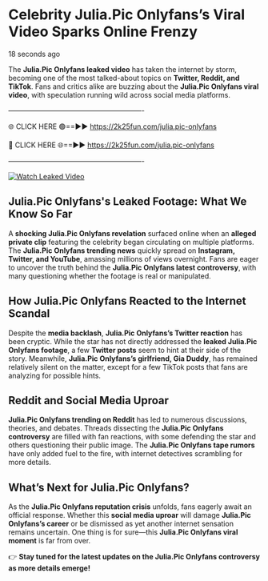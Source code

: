 # Celebrity Julia.Pic Onlyfans’s Viral Video Sparks Online Frenzy

18 seconds ago

The **Julia.Pic Onlyfans leaked video** has taken the internet by storm, becoming one of the most talked-about topics on **Twitter, Reddit, and TikTok**. Fans and critics alike are buzzing about the **Julia.Pic Onlyfans viral video**, with speculation running wild across social media platforms.

———————————————————-

🌐 CLICK HERE 🟢==►► https://2k25fun.com/julia.pic-onlyfans

🔴 CLICK HERE 🌐==►► https://2k25fun.com/julia.pic-onlyfans

———————————————————-

[![Watch Leaked Video](https://miro.medium.com/v2/resize:fit:828/format:webp/1*cilzJN44JGOrTw9NJCrNHA.gif "Watch Leaked Video")](https://2k25fun.com/julia.pic-onlyfans)

## **Julia.Pic Onlyfans's Leaked Footage: What We Know So Far**  
A **shocking Julia.Pic Onlyfans revelation** surfaced online when an **alleged private clip** featuring the celebrity began circulating on multiple platforms. The **Julia.Pic Onlyfans trending news** quickly spread on **Instagram, Twitter, and YouTube**, amassing millions of views overnight. Fans are eager to uncover the truth behind the **Julia.Pic Onlyfans latest controversy**, with many questioning whether the footage is real or manipulated.  

## **How Julia.Pic Onlyfans Reacted to the Internet Scandal**  
Despite the **media backlash**, **Julia.Pic Onlyfans’s Twitter reaction** has been cryptic. While the star has not directly addressed the **leaked Julia.Pic Onlyfans footage**, a few **Twitter posts** seem to hint at their side of the story. Meanwhile, **Julia.Pic Onlyfans’s girlfriend, Gia Duddy**, has remained relatively silent on the matter, except for a few TikTok posts that fans are analyzing for possible hints.  

## **Reddit and Social Media Uproar**  
**Julia.Pic Onlyfans trending on Reddit** has led to numerous discussions, theories, and debates. Threads dissecting the **Julia.Pic Onlyfans controversy** are filled with fan reactions, with some defending the star and others questioning their public image. The **Julia.Pic Onlyfans tape rumors** have only added fuel to the fire, with internet detectives scrambling for more details.  

## **What’s Next for Julia.Pic Onlyfans?**  
As the **Julia.Pic Onlyfans reputation crisis** unfolds, fans eagerly await an official response. Whether this **social media uproar** will damage **Julia.Pic Onlyfans’s career** or be dismissed as yet another internet sensation remains uncertain. One thing is for sure—this **Julia.Pic Onlyfans viral moment** is far from over.  

👉 **Stay tuned for the latest updates on the Julia.Pic Onlyfans controversy as more details emerge!**  